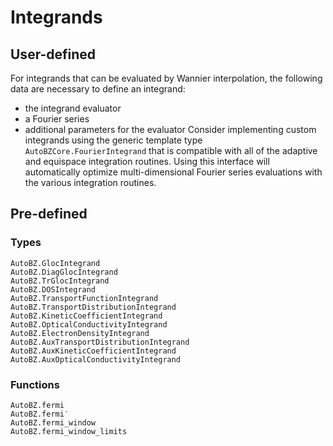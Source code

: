 # Integrands

## User-defined

For integrands that can be evaluated by Wannier interpolation, the following
data are necessary to define an integrand:
- the integrand evaluator
- a Fourier series
- additional parameters for the evaluator
Consider implementing custom integrands using the generic template type
`AutoBZCore.FourierIntegrand` that is compatible with all of
the adaptive and equispace integration routines. Using this interface will
automatically optimize multi-dimensional Fourier series evaluations with the
various integration routines.

## Pre-defined

### Types

```@docs
AutoBZ.GlocIntegrand
AutoBZ.DiagGlocIntegrand
AutoBZ.TrGlocIntegrand
AutoBZ.DOSIntegrand
AutoBZ.TransportFunctionIntegrand
AutoBZ.TransportDistributionIntegrand
AutoBZ.KineticCoefficientIntegrand
AutoBZ.OpticalConductivityIntegrand
AutoBZ.ElectronDensityIntegrand
AutoBZ.AuxTransportDistributionIntegrand
AutoBZ.AuxKineticCoefficientIntegrand
AutoBZ.AuxOpticalConductivityIntegrand
```

### Functions

```@docs
AutoBZ.fermi
AutoBZ.fermi′
AutoBZ.fermi_window
AutoBZ.fermi_window_limits
```